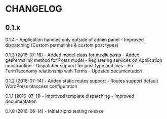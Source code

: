 # CHANGELOG

## 0.1.x

0.1.4
    - Application handles only outside of admin panel
    - Improved dispatching (Custom permalinks & custom post types)

0.1.3 (2016-07-18)
    - Added model class for media posts
    - Added getPermalink method for Posts model
    - Registering services on Application construction
    - Dispatcher support for post type archives
    - Fix TermTaxonomy relationship with Terms
    - Updated documentation

0.1.2 (2016-07-14)
    - Added static routes support
    - Routes support default WordPress htaccess configuration

0.1.1 (2016-07-11)
    - Improved template dispatching
    - Improved documentation

0.1.0 (2016-06-14)
    - Initial alpha testing release
